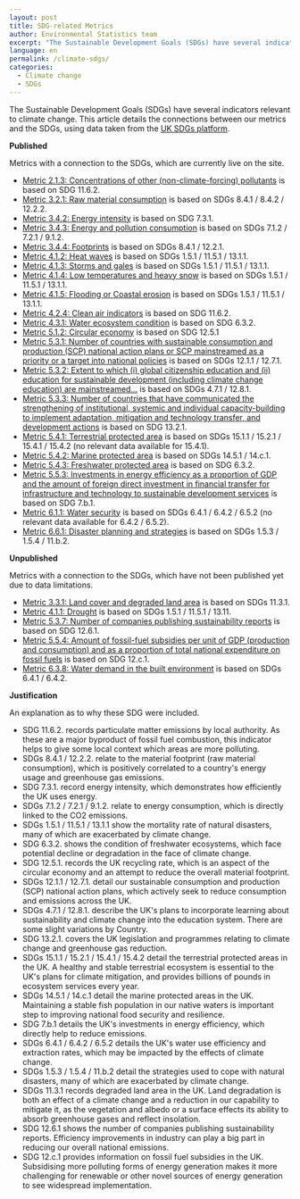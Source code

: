 ```yaml
---
layout: post
title: SDG-related Metrics
author: Environmental Statistics team
excerpt: "The Sustainable Development Goals (SDGs) have several indicators relevant to climate change..."
language: en
permalink: /climate-sdgs/
categories:
  - Climate change
  - SDGs
---
```


The Sustainable Development Goals (SDGs) have several indicators relevant to climate change. This article details the connections between our metrics and the SDGs, using data taken from the [UK SDGs platform](https://sdgdata.gov.uk/).

**Published**

Metrics with a connection to the SDGs, which are currently live on the site.

- [Metric 2.1.3: Concentrations of other (non-climate-forcing) pollutants](https://norric1admin.github.io/envmetric-site/2-1-3/) is based on SDG 11.6.2.
- [Metric 3.2.1: Raw material consumption](https://norric1admin.github.io/envmetric-site/3-2-1) is based on SDGs 8.4.1 / 8.4.2 / 12.2.2.
- [Metric 3.4.2: Energy intensity](https://norric1admin.github.io/envmetric-site/3-4-2) is based on SDG 7.3.1.
- [Metric 3.4.3: Energy and pollution consumption](https://norric1admin.github.io/envmetric-site/3-4-3) is based on SDGs 7.1.2 / 7.2.1 / 9.1.2.
- [Metric 3.4.4: Footprints](https://norric1admin.github.io/envmetric-site/3-4-4) is based on SDGs 8.4.1 / 12.2.1.
- [Metric 4.1.2: Heat waves](https://norric1admin.github.io/envmetric-site/4-1-2) is based on SDGs 1.5.1 / 11.5.1 / 13.1.1.
- [Metric 4.1.3: Storms and gales](https://norric1admin.github.io/envmetric-site/4-1-3) is based on SDGs 1.5.1 / 11.5.1 / 13.1.1.
- [Metric 4.1.4: Low temperatures and heavy snow](https://norric1admin.github.io/envmetric-site/4-1-4) is based on SDGs 1.5.1 / 11.5.1 / 13.1.1.
- [Metric 4.1.5: Flooding or Coastal erosion](https://norric1admin.github.io/envmetric-site/4-1-5) is based on SDGs 1.5.1 / 11.5.1 / 13.1.1.
- [Metric 4.2.4: Clean air indicators](https://norric1admin.github.io/envmetric-site/4-2-4) is based on SDG 11.6.2.
- [Metric 4.3.1: Water ecosystem condition](https://norric1admin.github.io/envmetric-site/4-3-1) is based on SDG 6.3.2.
- [Metric 5.1.2: Circular economy](https://norric1admin.github.io/envmetric-site/5-1-2) is based on SDG 12.5.1
- [Metric 5.3.1: Number of countries with sustainable consumption and production (SCP) national action plans or SCP mainstreamed as a priority or a target into national policies](https://norric1admin.github.io/envmetric-site/5-3-1) is based on SDGs 12.1.1 / 12.7.1.
- [Metric 5.3.2:  Extent to which (i) global citizenship education and (ii) education for sustainable development (including climate change education) are mainstreamed...](https://norric1admin.github.io/envmetric-site/5-3-2) is based on SDGs 4.7.1 / 12.8.1.
- [Metric 5.3.3: Number of countries that have communicated the strengthening of institutional, systemic and individual capacity-building to implement adaptation, mitigation and technology transfer, and development actions](https://norric1admin.github.io/envmetric-site/5-3-3) is based on SDG 13.2.1.
- [Metric 5.4.1: Terrestrial protected area](https://norric1admin.github.io/envmetric-site/5-4-1) is based on SDGs 15.1.1 / 15.2.1 / 15.4.1 / 15.4.2 (no relevant data available for 15.4.1).
- [Metric 5.4.2: Marine protected area](https://norric1admin.github.io/envmetric-site/5-4-2) is based on SDGs 14.5.1 / 14.c.1.
- [Metric 5.4.3: Freshwater protected area](https://norric1admin.github.io/envmetric-site/5-4-3) is based on SDG 6.3.2.
- [Metric 5.5.3: Investments in energy efficiency as a proportion of GDP and the amount of foreign direct investment in financial transfer for infrastructure and technology to sustainable development services](https://norric1admin.github.io/envmetric-site/5-5-3) is based on SDG 7.b.1.
- [Metric 6.1.1: Water security](https://norric1admin.github.io/envmetric-site/6-1-1) is based on SDGs 6.4.1 / 6.4.2 / 6.5.2 (no relevant data available for 6.4.2 / 6.5.2).
- [Metric 6.6.1: Disaster planning and strategies](https://norric1admin.github.io/envmetric-site/6-6-1) is based on SDGs 1.5.3 / 1.5.4 / 11.b.2.

**Unpublished**

Metrics with a connection to the SDGs, which have not been published yet due to data limitations.

- [Metric 3.3.1: Land cover and degraded land area](https://norric1admin.github.io/envmetric-site/3-3-1) is based on SDGs 11.3.1.
- [Metric 4.1.1: Drought](https://norric1admin.github.io/envmetric-site/4-1-1) is based on SDGs 1.5.1 / 11.5.1 / 13.11.
- [Metric 5.3.7: Number of companies publishing sustainability reports](https://norric1admin.github.io/envmetric-site/5-3-7) is based on SDG 12.6.1.
- [Metric 5.5.4: Amount of fossil-fuel subsidies per unit of GDP (production and consumption) and as a proportion of total national expenditure on fossil fuels](https://norric1admin.github.io/envmetric-site/5-5-4) is based on SDG 12.c.1.
- [Metric 6.3.8: Water demand in the built environment](https://norric1admin.github.io/envmetric-site/6-3-8) is based on SDGs 6.4.1 / 6.4.2.

**Justification**

An explanation as to why these SDG were included.

- SDG 11.6.2. records particulate matter emissions by local authority. As these are a major byproduct of fossil fuel combustion, this indicator helps to give some local context which areas are more polluting.
- SDGs 8.4.1 / 12.2.2. relate to the material footprint (raw material consumption), which is positively correlated to a country's energy usage and greenhouse gas emissions. 
- SDG 7.3.1. record energy intensity, which demonstrates how efficiently the UK uses energy.
- SDGs 7.1.2 / 7.2.1 / 9.1.2. relate to energy consumption, which is directly linked to the CO2 emissions.
- SDGs 1.5.1 / 11.5.1 / 13.1.1 show the mortality rate of natural disasters, many of which are exacerbated by climate change. 
- SDG 6.3.2. shows the condition of freshwater ecosystems, which face potential decline or degradation in the face of climate change.
- SDG 12.5.1. records the UK recycling rate, which is an aspect of the circular economy and an attempt to reduce the overall material footprint.
- SDGs 12.1.1 / 12.7.1. detail our sustainable consumption and production (SCP) national action plans, which actively seek to reduce consumption and emissions across the UK.
- SDGs 4.7.1 / 12.8.1. describe the UK's plans to incorporate learning about sustainability and climate change into the education system. There are some slight variations by Country.
- SDG 13.2.1. covers the UK legislation and programmes relating to climate change and greenhouse gas reduction.  
- SDGs 15.1.1 / 15.2.1 / 15.4.1 / 15.4.2 detail the terrestrial protected areas in the UK. A healthy and stable terrestrial ecosystem is essential to the UK's plans for climate mitigation, and provides billions of pounds in ecosystem services every year. 
- SDGs 14.5.1 / 14.c.1 detail the marine protected areas in the UK. Maintaining a stable fish population in our native waters is important step to improving national food security and resilience.
- SDG 7.b.1 details the UK's investments in energy efficiency, which directly help to reduce emissions.
- SDGs 6.4.1 / 6.4.2 / 6.5.2 details the UK's water use efficiency and extraction rates, which may be impacted by the effects of climate change.
- SDGs 1.5.3 / 1.5.4 / 11.b.2 detail the strategies used to cope with natural disasters, many of which are exacerbated by climate change.  
- SDGs 11.3.1 records degraded land area in the UK. Land degradation is both an effect of a climate change and a reduction in our capability to mitigate it, as the vegetation and albedo or a surface effects its ability to absorb greenhouse gases and reflect insolation.
- SDG 12.6.1 shows the number of companies publishing sustainability reports. Efficiency improvements in industry can play a big part in reducing our overall national emissions.
- SDG 12.c.1 provides information on fossil fuel subsidies in the UK. Subsidising more polluting forms of energy generation makes it more challenging for renewable or other novel sources of energy generation to see widespread implementation.
